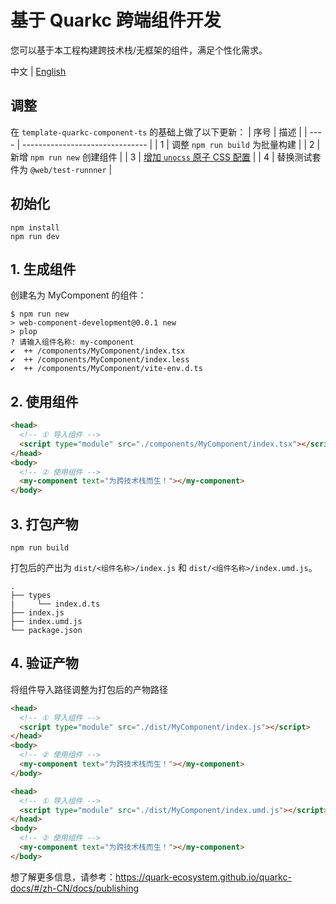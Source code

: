# 基于 Quarkc 跨端组件开发
您可以基于本工程构建跨技术栈/无框架的组件，满足个性化需求。

中文 | [English](./README.es-US.md)
## 调整
在 `template-quarkc-component-ts` 的基础上做了以下更新：
| 序号 | 描述                            |
| ---- | ------------------------------- |
| 1    | 调整 `npm run build` 为批量构建  |
| 2    | 新增 `npm run new` 创建组件  |
| 3    | [增加 `unocss` 原子 CSS 配置](https://github.com/OSpoon/web-component-development/tree/unocss/README.md)  |
| 4    | 替换测试套件为 `@web/test-runnner` |
## 初始化
```
npm install
npm run dev
```
## 1. 生成组件
创建名为 MyComponent 的组件：
```
$ npm run new
> web-component-development@0.0.1 new
> plop
? 请输入组件名称: my-component
✔  ++ /components/MyComponent/index.tsx
✔  ++ /components/MyComponent/index.less
✔  ++ /components/MyComponent/vite-env.d.ts
```
## 2. 使用组件
```html
<head>
  <!-- ① 导入组件 -->
  <script type="module" src="./components/MyComponent/index.tsx"></script>
</head>
<body>
  <!-- ② 使用组件 -->
  <my-component text="为跨技术栈而生！"></my-component>
</body>
```
## 3. 打包产物
```
npm run build
```
打包后的产出为 `dist/<组件名称>/index.js` 和 `dist/<组件名称>/index.umd.js`。
```tree
.
├── types
|     └── index.d.ts
├── index.js
├── index.umd.js
└── package.json
```
## 4. 验证产物
将组件导入路径调整为打包后的产物路径
```html
<head>
  <!-- ① 导入组件 -->
  <script type="module" src="./dist/MyComponent/index.js"></script>
</head>
<body>
  <!-- ② 使用组件 -->
  <my-component text="为跨技术栈而生！"></my-component>
</body>
```
```html
<head>
  <!-- ① 导入组件 -->
  <script type="module" src="./dist/MyComponent/index.umd.js"></script>
</head>
<body>
  <!-- ② 使用组件 -->
  <my-component text="为跨技术栈而生！"></my-component>
</body>
```
想了解更多信息，请参考：https://quark-ecosystem.github.io/quarkc-docs/#/zh-CN/docs/publishing
